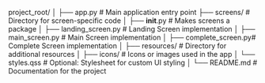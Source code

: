 project_root/
│
├── app.py                # Main application entry point
├── screens/              # Directory for screen-specific code
│   ├── __init__.py       # Makes screens a package
│   ├── landing_screen.py # Landing Screen implementation
│   ├── main_screen.py    # Main Screen implementation
│   ├── complete_screen.py# Complete Screen implementation
│
├── resources/            # Directory for additional resources
│   ├── icons/            # Icons or images used in the app
│   └── styles.qss        # Optional: Stylesheet for custom UI styling
│
└── README.md             # Documentation for the project
